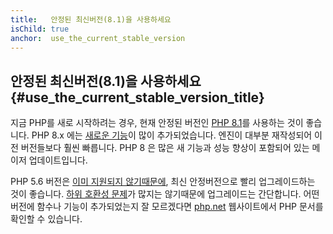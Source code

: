 ```yaml
---
title:   안정된 최신버전(8.1)을 사용하세요
isChild: true
anchor:  use_the_current_stable_version
---
```


## 안정된 최신버전(8.1)을 사용하세요 {#use_the_current_stable_version_title}

지금 PHP를 새로 시작하려는 경우, 현재 안정된 버전인 [PHP 8.1][php-release]를 사용하는 것이 좋습니다. PHP 8.x 에는
[새로운 기능](#language_highlights)이 많이 추가되었습니다. 엔진이 대부분 재작성되어 이전 버전들보다 훨씬 빠릅니다. PHP 8 은
많은 새 기능과 성능 향상이 포함되어 있는 메이저 업데이트입니다.

PHP 5.6 버전은 [이미 지원되지 않기때문에](http://php.net/supported-versions.php), 최신 안정버전으로 빨리 업그레이드하는 것이 좋습니다.
[하위 호환성 문제][php-bc]가 많지는 않기때문에 업그레이드는 간단합니다. 어떤 버전에 함수나 기능이 추가되었는지 잘 모르겠다면 
[php.net][php-docs] 웹사이트에서 PHP 문서를 확인할 수 있습니다.

[php-release]: http://php.net/downloads.php
[php-docs]: http://php.net/manual/
[php-bc]: http://php.net/manual/migration81.incompatible.php
